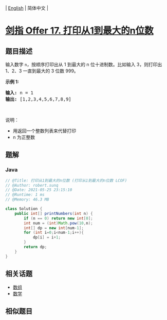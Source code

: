 
| [English](README_EN.md) | 简体中文 |

# [剑指 Offer 17. 打印从1到最大的n位数](https://leetcode.cn//problems/da-yin-cong-1dao-zui-da-de-nwei-shu-lcof/)

## 题目描述

<p>输入数字 <code>n</code>，按顺序打印出从 1 到最大的 n 位十进制数。比如输入 3，则打印出 1、2、3 一直到最大的 3 位数 999。</p>

<p><strong>示例 1:</strong></p>

<pre><strong>输入:</strong> n = 1
<strong>输出:</strong> [1,2,3,4,5,6,7,8,9]
</pre>

<p>&nbsp;</p>

<p>说明：</p>

<ul>
	<li>用返回一个整数列表来代替打印</li>
	<li>n 为正整数</li>
</ul>


## 题解


### Java

```Java
// @Title: 打印从1到最大的n位数 (打印从1到最大的n位数 LCOF)
// @Author: robert.sunq
// @Date: 2021-05-25 23:15:10
// @Runtime: 1 ms
// @Memory: 46.3 MB

class Solution {
    public int[] printNumbers(int n) {
        if (n == 0) return new int[0];
        int num = (int)Math.pow(10,n);
        int[] dp = new int[num-1];
        for (int i=0;i<num-1;i++){
            dp[i] = i+1;
        }
        return dp;
    }
}
```



## 相关话题

- [数组](https://leetcode.cn//tag/array)
- [数学](https://leetcode.cn//tag/math)

## 相似题目



